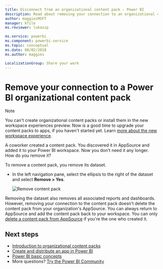 ```yaml
---
title: Disconnect from an organizational content pack - Power BI
description: Read about removing your connection to an organizational content pack by deleting its dataset in Power BI.
author: maggiesMSFT
manager: kfile
ms.reviewer: lukaszp

ms.service: powerbi
ms.component: powerbi-service
ms.topic: conceptual
ms.date: 08/02/2018
ms.author: maggies

LocalizationGroup: Share your work
---
```

# Remove your connection to a Power BI organizational content pack

> [!NOTE]
> You can't create organizational content packs or install them in the new workspace experiences preview. Now is a good time to upgrade your content packs to apps, if you haven't started yet. Learn [more about the new workspace experience](service-create-the-new-workspaces.md).
> 

A coworker created a content pack. You discovered it in AppSource and added it to your Power BI workspace. Now you don't need it any longer.  How do you remove it?

To remove a content pack, you remove its dataset.  

* In the left navigation pane, select the ellipsis to the right of the dataset and select **Remove \> Yes**.  
  
  ![Remove content pack](media/service-organizational-content-pack-disconnect/power-bi-remove-organizational-content-pack-dataset.png)

Removing the dataset also removes all associated reports and dashboards. However, removing your connection to the content pack doesn't delete the content pack from your organization's AppSource.  You can always return to AppSource and add the content pack back to your workspace. You can only [delete a content pack from AppSource](service-organizational-content-pack-manage-update-delete.md) if you're the one who created it.

## Next steps
* [Introduction to organizational content packs](service-organizational-content-pack-introduction.md) 
* [Create and distribute an app in Power BI](consumer/end-user-create-apps.md) 
* [Power BI basic concepts](consumer/end-user-basic-concepts.md)  
* More questions? [Try the Power BI Community](http://community.powerbi.com/)

